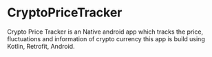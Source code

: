 # CryptoPriceTracker
Crypto Price Tracker is an Native android app which tracks the price, fluctuations and information of crypto currency 
this app is build using Kotlin, Retrofit, Android.
